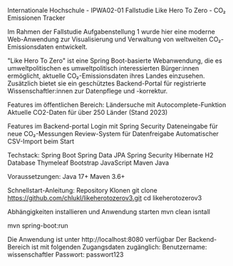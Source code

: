 Internationale Hochschule - IPWA02-01 Fallstudie
Like Hero To Zero - CO₂ Emissionen Tracker

Im Rahmen der Fallstudie Aufgabenstellung 1 wurde hier eine moderne Web-Anwendung zur Visualisierung und Verwaltung von weltweiten CO₂-Emissionsdaten entwickelt.

"Like Hero To Zero" ist eine Spring Boot-basierte Webanwendung, die es umweltpolitischen es umweltpolitisch interessierten Bürger:innen ermöglicht, aktuelle CO₂-Emissionsdaten ihres Landes einzusehen. 
Zusätzlich bietet sie ein geschütztes Backend-Portal für registrierte Wissenschaftler:innen zur Datenpflege und -korrektur.

Features im öffentlichen Bereich:
Ländersuche mit Autocomplete-Funktion
Aktuelle CO2-Daten für über 250 Länder (Stand 2023)

Features im Backend-portal
Login mit Spring Security
Dateneingabe für neue CO₂-Messungen
Review-System für Datenfreigabe
Automatischer CSV-Import beim Start

Techstack: 
Spring Boot
Spring Data JPA
Spring Security
Hibernate
H2 Database
Thymeleaf
Bootstrap
JavaScript
Maven
Java

Voraussetzungen:
Java 17+
Maven 3.6+

Schnellstart-Anleitung:
Repository Klonen
git clone https://github.com/chlukl/likeherotozerov3.git
cd likeherotozerov3

Abhängigkeiten installieren und Anwendung starten
mvn clean isntall

mvn spring-boot:run

Die Anwendung ist unter http://localhost:8080 verfügbar
Der Backend-Bereich ist mit folgenden Zugangsdaten zugänglich:
Benutzername: wissenschaftler
Passwort: passwort123
